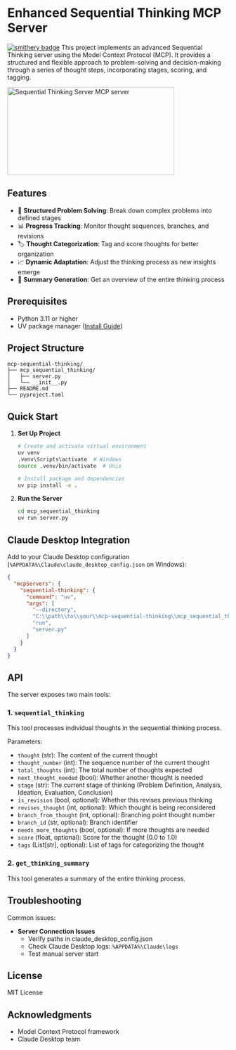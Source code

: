 # Enhanced Sequential Thinking MCP Server

[![smithery badge](https://smithery.ai/badge/sequential-thinking)](https://smithery.ai/server/sequential-thinking)
This project implements an advanced Sequential Thinking server using the Model Context Protocol (MCP). It provides a structured and flexible approach to problem-solving and decision-making through a series of thought steps, incorporating stages, scoring, and tagging.

<a href="https://glama.ai/mcp/servers/m83dfy8feg"><img width="380" height="200" src="https://glama.ai/mcp/servers/m83dfy8feg/badge" alt="Sequential Thinking Server MCP server" /></a>

## Features

- 🧠 **Structured Problem Solving**: Break down complex problems into defined stages
- 📊 **Progress Tracking**: Monitor thought sequences, branches, and revisions
- 🏷️ **Thought Categorization**: Tag and score thoughts for better organization
- 📈 **Dynamic Adaptation**: Adjust the thinking process as new insights emerge
- 📝 **Summary Generation**: Get an overview of the entire thinking process

## Prerequisites

- Python 3.11 or higher
- UV package manager ([Install Guide](https://github.com/astral-sh/uv))

## Project Structure

```
mcp-sequential-thinking/
├── mcp_sequential_thinking/
│   ├── server.py
│   └── __init__.py
├── README.md
└── pyproject.toml
```

## Quick Start

1. **Set Up Project**
   ```bash
   # Create and activate virtual environment
   uv venv
   .venv\Scripts\activate  # Windows
   source .venv/bin/activate  # Unix
   
   # Install package and dependencies
   uv pip install -e .
   ```

2. **Run the Server**
   ```bash
   cd mcp_sequential_thinking
   uv run server.py
   ```

## Claude Desktop Integration

Add to your Claude Desktop configuration (`%APPDATA%\Claude\claude_desktop_config.json` on Windows):

```json
{
  "mcpServers": {
    "sequential-thinking": {
      "command": "uv",
      "args": [
        "--directory",
        "C:\\path\\to\\your\\mcp-sequential-thinking\\mcp_sequential_thinking",
        "run",
        "server.py"
      ]
    }
  }
}
```

## API

The server exposes two main tools:

### 1. `sequential_thinking`

This tool processes individual thoughts in the sequential thinking process.

Parameters:
- `thought` (str): The content of the current thought
- `thought_number` (int): The sequence number of the current thought
- `total_thoughts` (int): The total number of thoughts expected
- `next_thought_needed` (bool): Whether another thought is needed
- `stage` (str): The current stage of thinking (Problem Definition, Analysis, Ideation, Evaluation, Conclusion)
- `is_revision` (bool, optional): Whether this revises previous thinking
- `revises_thought` (int, optional): Which thought is being reconsidered
- `branch_from_thought` (int, optional): Branching point thought number
- `branch_id` (str, optional): Branch identifier
- `needs_more_thoughts` (bool, optional): If more thoughts are needed
- `score` (float, optional): Score for the thought (0.0 to 1.0)
- `tags` (List[str], optional): List of tags for categorizing the thought

### 2. `get_thinking_summary`

This tool generates a summary of the entire thinking process.

## Troubleshooting

Common issues:

- **Server Connection Issues**
  - Verify paths in claude_desktop_config.json
  - Check Claude Desktop logs: `%APPDATA%\Claude\logs`
  - Test manual server start

## License

MIT License

## Acknowledgments

- Model Context Protocol framework
- Claude Desktop team
